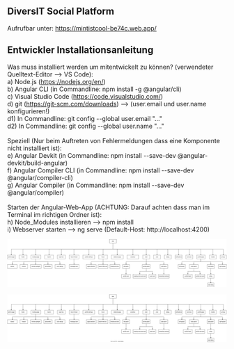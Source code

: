 ## DiversIT Social Platform

Aufrufbar unter: https://mintistcool-be74c.web.app/

## Entwickler Installationsanleitung
Was muss installiert werden um mitentwickelt zu können? (verwendeter Quelltext-Editor --> VS Code): \
a) Node.js (https://nodejs.org/en/) \
b) Angular CLI (in Commandline: npm install -g @angular/cli) \
c) Visual Studio Code (https://code.visualstudio.com/) \
d) git (https://git-scm.com/downloads) --> (user.email und user.name konfigurieren!) \
d1) In Commandline: git config --global user.email "..." \
d2) In Commandline: git config --global user.name "..." \
\
Speziell (Nur beim Auftreten von Fehlermeldungen dass eine Komponente nicht installiert ist): \
e) Angular Devkit (in Commandline: npm install --save-dev @angular-devkit/build-angular) \
f) Angular Compiler CLI (in Commandline: npm install --save-dev @angular/compiler-cli) \
g) Angular Compiler (in Commandline: npm install --save-dev @angular/compiler) \
\
Starten der Angular-Web-App (ACHTUNG: Darauf achten dass man im Terminal im richtigen Ordner ist): \
h) Node_Modules installieren --> npm install \
i) Webserver starten --> ng serve (Default-Host: http://localhost:4200)


![Darstellung der Komponentenhierarchie - Laden Fehlgeschlagen ](https://github.com/stefan-hinterhoelzl/DiversIT/blob/main/diversIT/src/assets/documentation/diversIT-Component-hierarchy.png?raw=true)

<img src="https://github.com/stefan-hinterhoelzl/DiversIT/blob/main/diversIT/src/assets/documentation/diversIT-Component-hierarchy.svg?raw=true">